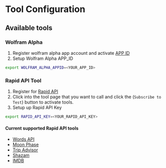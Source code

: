 # Tool Configuration
## Available tools

### Wolfram Alpha
1. Register wolfram alpha app account and activate [APP ID](https://developer.wolframalpha.com/access)  
2. Setup Wolfram Alpha APP_ID
```bash
export WOLFRAM_ALPHA_APPID=<YOUR_APP_ID>
```

### Rapid API Tool
1. Register for [Rapid API](https://rapidapi.com/hub)
2. Click into the tool page that you want to call and click the (`Subscribe to Test`) button to activate tools.
3. Setup up Rapid API Key
```bash
export RAPID_API_KEY=<YOUR_RAPID_API_KEY>
```
#### Current supported Rapid API tools
- [Words API](https://rapidapi.com/dpventures/api/wordsapi/)
- [Moon Phase](https://rapidapi.com/MoonAPIcom/api/moon-phase/)
- [Trip Advisor](https://rapidapi.com/DataCrawler/api/tripadvisor16)
- [Shazam](https://rapidapi.com/apidojo/api/shazam/)
- [IMDB](https://rapidapi.com/rapihub-rapihub-default/api/imdb-top-100-movies/)


